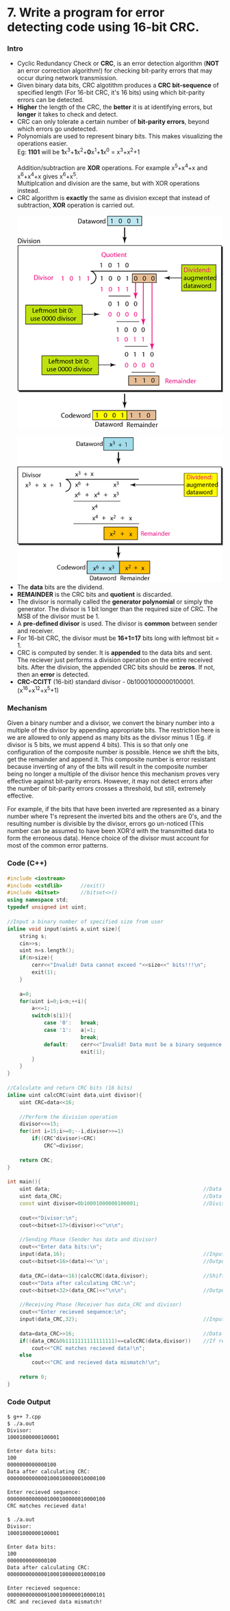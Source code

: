 # 7. Write a program for error detecting code using 16-bit CRC.

### Intro
* Cyclic Redundancy Check or **CRC**, is an error detection algorithm (**NOT** an error correction algorithm!) for checking bit-parity errors that may occur during network transmission.
* Given binary data bits, CRC algotithm produces a **CRC bit-sequence** of specified length (For 16-bit CRC, it's 16 bits) using which bit-parity errors can be detected.
* **Higher** the length of the CRC, the **better** it is at identifying errors, but **longer** it takes to check and detect.
* CRC can only tolerate a certain number of **bit-parity errors**, beyond which errors go undetected.
* Polynomials are used to represent binary bits. This makes visualizing the operations easier.<br>
	Eg:	**1101** will be **1**x<sup>3</sup>+**1**x<sup>2</sup>+**0**x<sup>1</sup>+**1**x<sup>0</sup> = x<sup>3</sup>+x<sup>2</sup>+1<br><br>
	Addition/subtraction are **XOR** operations. For example x<sup>5</sup>+x<sup>4</sup>+x and x<sup>6</sup>+x<sup>4</sup>+x gives x<sup>6</sup>+x<sup>5</sup>.<br>
	Multiplcation and division are the same, but with XOR operations instead.
* CRC algorithm is **exactly** the same as division except that instead of subtraction, **XOR** operation is carried out.
	<br><br><img src="../Images/7-1.png?raw=true" width="480px">
	<br><br><img src="../Images/7-2.png?raw=true" width="480px">
* The **data** bits are the dividend.
* **REMAINDER** is the CRC bits and **quotient** is discarded.
* The divisor is normally called the **generator polynomial** or simply the generator. The divisor is 1 bit longer than the required size of CRC. The MSB of the divisor must be 1.
* A **pre-defined divisor** is used. The divisor is **common** between sender and receiver.
* For 16-bit CRC, the divisor must be **16+1=17** bits long with leftmost bit = 1.
* CRC is computed by sender. It is **appended** to the data bits and sent. The reciever just performs a division operation on the entire received bits. After the division, the appended CRC bits should be **zeros**. If not, then an **error** is detected.
* **CRC-CCITT** (16-bit) standard divisor - 0b10001000000100001. (x<sup>16</sup>+x<sup>12</sup>+x<sup>5</sup>+1)

### Mechanism
Given a binary number and a divisor, we convert the binary number into a multiple of the divisor by appending appropriate bits. The restriction here is we are allowed to only append as many bits as the divisor minus 1 (Eg. if divisor is 5 bits, we must append 4 bits). This is so that only one configuration of the composite number is possible. Hence we shift the bits, get the remainder and append it. This composite number is error resistant because inverting of any of the bits will result in the composite number being no longer a multiple of the divisor hence this mechanism proves very effective against bit-parity errors. However, it may not detect errors after the number of bit-parity errors crosses a threshold, but still, extremely effective.

For example, if the bits that have been inverted are represented as a binary number where 1's represent the inverted bits and the others are 0's, and the resulting number is divisible by the divisor, errors go un-noticed (This number can be assumed to have been XOR'd with the transmitted data to form the erroneous data). Hence choice of the divisor must account for most of the common error patterns.

### Code (C++)
```c++
#include <iostream>
#include <cstdlib>		//exit()
#include <bitset>		//bitset<>()
using namespace std;
typedef unsigned int uint;

//Input a binary number of specified size from user
inline void input(uint& a,uint size){
	string s;
	cin>>s;
	uint n=s.length();
	if(n>size){
		cerr<<"Invalid! Data cannot exceed "<<size<<" bits!!!\n";
		exit(1);
	}

	a=0;
	for(uint i=0;i<n;++i){
		a<<=1;
		switch(s[i]){
			case '0':	break;
			case '1':	a|=1;
						break;
			default:	cerr<<"Invalid! Data must be a binary sequence!!!\n";
						exit(1);
		}
	}
}

//Calculate and return CRC bits (16 bits)
inline uint calcCRC(uint data,uint divisor){
	uint CRC=data<<16;

	//Perform the division operation
	divisor<<=15;
	for(int i=15;i>=0;--i,divisor>>=1)
		if((CRC^divisor)<CRC)
			CRC^=divisor;

	return CRC;
}

int main(){
	uint data;													//Data bits (16 bits)
	uint data_CRC;												//Data bits appended with CRC bits (16 + 16 bits)
	const uint divisor=0b10001000000100001;						//Divisor (CCITT standard: x^16 + x^12 + x^5 + x^0)

	cout<<"Divisor:\n";
	cout<<bitset<17>(divisor)<<"\n\n";

	//Sending Phase (Sender has data and divisor)
	cout<<"Enter data bits:\n";
	input(data,16);												//Input a number in binary (data)
	cout<<bitset<16>(data)<<'\n';								//Output the data number as 16 bits

	data_CRC=(data<<16)|calcCRC(data,divisor);					//Shift data by 16 bits and insert CRC
	cout<<"Data after calculating CRC:\n";
	cout<<bitset<32>(data_CRC)<<"\n\n";							//Output data + crc

	//Receiving Phase (Receiver has data_CRC and divisor)
	cout<<"Enter recieved sequence:\n";
	input(data_CRC,32);											//Input data + crc

	data=data_CRC>>16;											//Data is first 16 bits only
	if((data_CRC&0b1111111111111111)==calcCRC(data,divisor))	//If recieved CRC (last 16 bits) equals calculated CRC
		cout<<"CRC matches recieved data!\n";
	else
		cout<<"CRC and recieved data mismatch!\n";

	return 0;
}

```

### Code Output
```
$ g++ 7.cpp
$ ./a.out
Divisor:
10001000000100001

Enter data bits:
100
0000000000000100
Data after calculating CRC:
00000000000001000100000010000100

Enter recieved sequence:
00000000000001000100000010000100
CRC matches recieved data!

$ ./a.out
Divisor:
10001000000100001

Enter data bits:
100
0000000000000100
Data after calculating CRC:
00000000000001000100000010000100

Enter recieved sequence:
00000000000001000100000010000101
CRC and recieved data mismatch!
```
